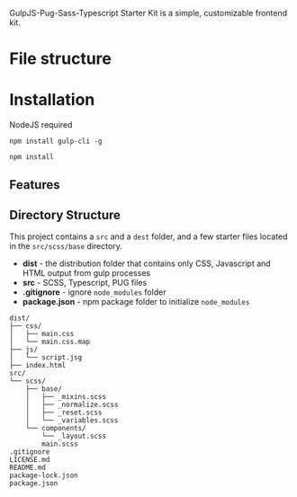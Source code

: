 GulpJS-Pug-Sass-Typescript Starter Kit is a simple, customizable frontend kit.

# File structure

# Installation

NodeJS required

```
npm install gulp-cli -g
```

```
npm install
```

## Features

## Directory Structure

This project contains a `src` and a `dest` folder, and a few starter files located in the `src/scss/base` directory.

- **dist** - the distribution folder that contains only CSS, Javascript and HTML output from gulp processes
- **src** - SCSS, Typescript, PUG files
- **.gitignore** - ignore `node_modules` folder
- **package.json** - npm package folder to initialize `node_modules`

```
dist/
├── css/
│   ├── main.css
│   └── main.css.map
├── js/
│   └── script.jsg
├── index.html
src/
└── scss/
    ├── base/
    │   ├── _mixins.scss
    │   ├── _normalize.scss
    │   ├── _reset.scss
    │   └── _variables.scss
    └── components/
        └── _layout.scss
        main.scss
.gitignore
LICENSE.md
README.md
package-lock.json
package.json
```
